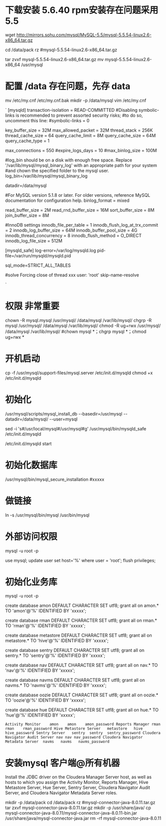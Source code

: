 


# 下载安装 5.6.40 rpm安装存在问题采用5.5

wget http://mirrors.sohu.com/mysql/MySQL-5.5/mysql-5.5.54-linux2.6-x86_64.tar.gz

cd /data/pack
rz
#mysql-5.5.54-linux2.6-x86_64.tar.gz

tar zvxf mysql-5.5.54-linux2.6-x86_64.tar.gz
mv mysql-5.5.54-linux2.6-x86_64 /usr/mysql


# 配置  /data 存在问题，先存 data
mv /etc/my.cnf /etc/my.cnf.bak
mkdir -p /data/mysql
vim /etc/my.cnf

`
[mysqld]
transaction-isolation = READ-COMMITTED
#Disabling symbolic-links is recommended to prevent assorted security risks;
#to do so, uncomment this line:
#symbolic-links = 0

key_buffer_size = 32M
max_allowed_packet = 32M
thread_stack = 256K
thread_cache_size = 64
query_cache_limit = 8M
query_cache_size = 64M
query_cache_type = 1

max_connections = 550
#expire_logs_days = 10
#max_binlog_size = 100M

#log_bin should be on a disk with enough free space. Replace '/var/lib/mysql/mysql_binary_log' with an appropriate path for your system
#and chown the specified folder to the mysql user.
log_bin=/var/lib/mysql/mysql_binary_log

datadir=/data/mysql

#For MySQL version 5.1.8 or later. For older versions, reference MySQL documentation for configuration help.
binlog_format = mixed

read_buffer_size = 2M
read_rnd_buffer_size = 16M
sort_buffer_size = 8M
join_buffer_size = 8M

#InnoDB settings
innodb_file_per_table = 1
innodb_flush_log_at_trx_commit  = 2
innodb_log_buffer_size = 64M
innodb_buffer_pool_size = 4G
innodb_thread_concurrency = 8
innodb_flush_method = O_DIRECT
innodb_log_file_size = 512M

[mysqld_safe]
log-error=/var/log/mysqld.log
pid-file=/var/run/mysqld/mysqld.pid

sql_mode=STRICT_ALL_TABLES

#solve Forcing close of thread xxx user: 'root'
skip-name-resolve

`


# 权限 非常重要
chown -R mysql.mysql /usr/mysql/ /data/mysql /var/lib/mysql/
chgrp -R mysql /usr/mysql/ /data/mysql /var/lib/mysql/
chmod -R ug+rwx /usr/mysql/ /data/mysql /var/lib/mysql/
 #chown mysql *；chgrp mysql *；chmod ug+rwx *

# 开机启动
cp -f /usr/mysql/support-files/mysql.server /etc/init.d/mysqld
chmod +x /etc/init.d/mysqld


# 初始化

/usr/mysql/scripts/mysql_install_db --basedir=/usr/mysql --datadir=/data/mysql/ --user=mysql

sed -i 's#/usr/local/mysql#/usr/mysql#g' /usr/mysql/bin/mysqld_safe /etc/init.d/mysqld

/etc/init.d/mysqld start


# 初始化数据库
/usr/mysql/bin/mysql_secure_installation
#xxxxx


# 做链接
ln -s /usr/mysql/bin/mysql /usr/bin/mysql

# 外部访问权限
mysql -u root -p

use mysql;
update user set host='%' where user = 'root';
flush privileges; 



# 初始化业务库
mysql -u root -p

create database amon DEFAULT CHARACTER SET utf8;
grant all on amon.* TO 'amon'@'%' IDENTIFIED BY 'xxxxx';

create database rman DEFAULT CHARACTER SET utf8;
grant all on rman.* TO 'rman'@'%' IDENTIFIED BY 'xxxxx';

create database metastore DEFAULT CHARACTER SET utf8;
grant all on metastore.* TO 'hive'@'%' IDENTIFIED BY 'xxxxx';

create database sentry DEFAULT CHARACTER SET utf8;
grant all on sentry.* TO 'sentry'@'%' IDENTIFIED BY 'xxxxx';

create database nav DEFAULT CHARACTER SET utf8;
grant all on nav.* TO 'nav'@'%' IDENTIFIED BY 'xxxxx';

create database navms DEFAULT CHARACTER SET utf8;
grant all on navms.* TO 'navms'@'%' IDENTIFIED BY 'xxxxx';

create database oozie DEFAULT CHARACTER SET utf8;
grant all on oozie.* TO 'oozie'@'%' IDENTIFIED BY 'xxxxx';

create database hue DEFAULT CHARACTER SET utf8;
grant all on hue.* TO 'hue'@'%' IDENTIFIED BY 'xxxxx';

`
Activity Monitor	amon	amon	amon_password
Reports Manager	rman	rman	rman_password
Hive Metastore Server	metastore	hive	hive_password
Sentry Server	sentry	sentry	sentry_password
Cloudera Navigator Audit Server	nav	nav	nav_password
Cloudera Navigator Metadata Server	navms	navms	navms_password
`


# 安装mysql 客户端@所有机器
Install the JDBC driver on the Cloudera Manager Server host, as well as hosts to which you assign the Activity Monitor, Reports Manager, Hive Metastore Server, Hue Server, Sentry Server, Cloudera Navigator Audit Server, and Cloudera Navigator Metadata Server roles.


mkdir -p /data/pack
cd /data/pack
rz
#mysql-connector-java-8.0.11.tar.gz
tar zxvf  mysql-connector-java-8.0.11.tar.gz 
mkdir -p /usr/share/java/
cp mysql-connector-java-8.0.11/mysql-connector-java-8.0.11-bin.jar /usr/share/java/mysql-connector-java.jar
rm -rf mysql-connector-java-8.0.11
